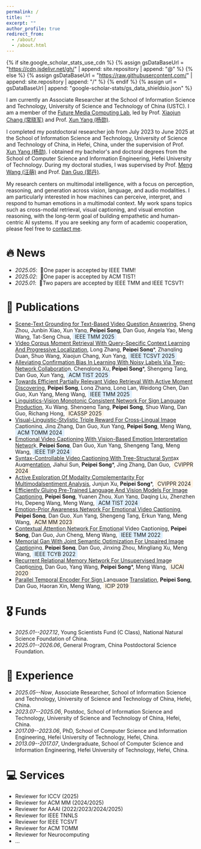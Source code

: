 ```yaml
---
permalink: /
title: ""
excerpt: ""
author_profile: true
redirect_from: 
  - /about/
  - /about.html
---
```


{% if site.google_scholar_stats_use_cdn %}
{% assign gsDataBaseUrl = "https://cdn.jsdelivr.net/gh/" | append: site.repository | append: "@" %}
{% else %}
{% assign gsDataBaseUrl = "https://raw.githubusercontent.com/" | append: site.repository | append: "/" %}
{% endif %}
{% assign url = gsDataBaseUrl | append: "google-scholar-stats/gs_data_shieldsio.json" %}

<span class='anchor' id='about-me'></span>

I am currently an Associate Researcher at the School of Information Science and Technology, University of Science and Technology of China (USTC). I am a member of the [Future Media Computing Lab](https://ftttank.github.io/#about), led by Prof. [Xiaojun Chang (常晓军)](https://www.xiaojun.ai/) and Prof. [Xun Yang (杨勋)](https://faculty.ustc.edu.cn/yangxun/en/index.htm).

I completed my postdoctoral researcher job from July 2023 to June 2025 at the School of Information Science and Technology, University of Science and Technology of China, in Hefei, China, under the supervision of Prof. [Xun Yang (杨勋)](https://faculty.ustc.edu.cn/yangxun/en/index.htm). I obtained my bachelor's and doctoral degrees from the School of Computer Science and Information Engineering, Hefei University of Technology. During my doctoral studies, I was supervised by Prof. [Meng Wang (汪萌)](https://scholar.google.com/citations?user=rHagaaIAAAAJ) and Prof. [Dan Guo (郭丹)](https://scholar.google.com/citations?user=DsEONuMAAAAJ). 

My research centers on multimodal intelligence, with a focus on perception, reasoning, and generation across vision, language, and audio modalities. I am particularly interested in how machines can perceive, interpret, and respond to human emotions in a multimodal context. My work spans topics such as cross-modal retrieval, visual captioning, and visual emotion reasoning, with the long-term goal of building empathetic and human-centric AI systems. If you are seeking any form of academic cooperation, please feel free to [contact me](mailto:beta.songpp@gmail.com).


# 🔥 News
- *2025.05*: &nbsp;🎉One paper is accepted by IEEE TMM!
- *2025.02*: &nbsp;🎉One paper is accepted by ACM TIST!
- *2025.01*: &nbsp;🎉Two papers are accepted by IEEE TMM and IEEE TCSVT!

# 📝 Publications 
- [Scene-Text Grounding for Text-Based Video Question Answering](https://songpipi.github.io/), Sheng Zhou, Junbin Xiao, Xun Yang, **Peipei Song**, Dan Guo, Angela Yao, Meng Wang, Tat-Seng Chua, <span style="background-color: #e0f0ff; padding: 2px 6px; border-radius: 4px;">IEEE TMM 2025</span>
- [Video Corpus Moment Retrieval With Query-Specific Context Learning And Progressive Localization](https://songpipi.github.io/), Long Zhang, **Peipei Song***, Zhangling Duan, Shuo Wang, Xiaojun Chang, Xun Yang, <span style="background-color: #e0f0ff; padding: 2px 6px; border-radius: 4px;">IEEE TCSVT 2025</span>
- [Alleviating Confirmation Bias In Learning With Noisy Labels Via Two-Network Collaboration](https://songpipi.github.io/), Chenglong Xu, **Peipei Song***, Shengeng Tang, Dan Guo, Xun Yang, <span style="background-color: #e0f0ff; padding: 2px 6px; border-radius: 4px;">ACM TIST 2025</span>
- [Towards Efficient Partially Relevant Video Retrieval With Active Moment Discovering](https://songpipi.github.io/), **Peipei Song**, Long Zhang, Long Lan, Weidong Chen, Dan Guo, Xun Yang, Meng Wang, <span style="background-color: #e0f0ff; padding: 2px 6px; border-radius: 4px;">IEEE TMM 2025</span>
- [Linguistics-Vision Monotonic Consistent Network For Sign Language Production](https://songpipi.github.io/), Xu Wang, Shengeng Tang, **Peipei Song**, Shuo Wang, Dan Guo, Richang Hong, <span style="background-color: #fff4e6; padding: 2px 6px; border-radius: 4px;">ICASSP 2025</span>
- [Visual-Linguistic-Stylistic Triple Reward For Cross-Lingual Image Captioning](https://songpipi.github.io/), Jing Zhang, Dan Guo, Xun Yang, **Peipei Song**, Meng Wang, <span style="background-color: #e0f0ff; padding: 2px 6px; border-radius: 4px;">ACM TOMM 2024</span>
- [Emotional Video Captioning With Vision-Based Emotion Interpretation Network](https://songpipi.github.io/), **Peipei Song**, Dan Guo, Xun Yang, Shengeng Tang, Meng Wang, <span style="background-color: #e0f0ff; padding: 2px 6px; border-radius: 4px;">IEEE TIP 2024</span>
- [Syntax-Controllable Video Captioning With Tree-Structural Syntax Augmentation](https://songpipi.github.io/), Jiahui Sun, **Peipei Song***, Jing Zhang, Dan Guo, <span style="background-color: #fff4e6; padding: 2px 6px; border-radius: 4px;">CVIPPR 2024</span>
- [Active Exploration Of Modality Complementarity For Multimodalsentiment Analysis](https://songpipi.github.io/), Junjun Xu, **Peipei Song***, <span style="background-color: #fff4e6; padding: 2px 6px; border-radius: 4px;">CVIPPR 2024</span>
- [Efficiently Gluing Pre-Trained Language And Vision Models For Image Captioning](https://songpipi.github.io/), **Peipei Song**, Yuanen Zhou, Xun Yang, Daqing Liu, Zhenzhen Hu, Depeng Wang, Meng Wang, <span style="background-color: #e0f0ff; padding: 2px 6px; border-radius: 4px;">ACM TIST 2024</span>
- [Emotion-Prior Awareness Network For Emotional Video Captioning](https://songpipi.github.io/), **Peipei Song**, Dan Guo, Xun Yang, Shengeng Tang, Erkun Yang, Meng Wang, <span style="background-color: #fff4e6; padding: 2px 6px; border-radius: 4px;">ACM MM 2023</span>
- [Contextual Attention Network For Emotional Video Captioning](https://songpipi.github.io/), **Peipei Song**, Dan Guo, Jun Cheng, Meng Wang, <span style="background-color: #e0f0ff; padding: 2px 6px; border-radius: 4px;">IEEE TMM 2022</span>
- [Memorial Gan With Joint Semantic Optimization For Unpaired Image Captioning](https://songpipi.github.io/), **Peipei Song**, Dan Guo, Jinxing Zhou, Mingliang Xu, Meng Wang, <span style="background-color: #e0f0ff; padding: 2px 6px; border-radius: 4px;">IEEE TCYB 2022</span>
- [Recurrent Relational Memory Network For Unsupervised Image Captioning](https://songpipi.github.io/), Dan Guo, Yang Wang, **Peipei Song***, Meng Wang, <span style="background-color: #fff4e6; padding: 2px 6px; border-radius: 4px;">IJCAI 2020</span>
- [Parallel Temporal Encoder For Sign Language Translation](https://songpipi.github.io/), **Peipei Song**, Dan Guo, Haoran Xin, Meng Wang, <span style="background-color: #fff4e6; padding: 2px 6px; border-radius: 4px;">ICIP 2019</span>


# 🎖 Funds
- *2025.01--2027.12*, Young Scientists Fund (C Class), National Natural Science Foundation of China.
- *2025.01--2026.06*, General Program, China Postdoctoral Science Foundation. 

# 📖 Experience
- *2025.05--Now*, Associate Researcher, School of Information Science and Technology, University of Science and Technology of China, Hefei, China.
- *2023.07--2025.06*, Postdoc, School of Information Science and Technology, University of Science and Technology of China, Hefei, China. 
- *2017.09--2023.06*, PhD, School of Computer Science and Information Engineering, Hefei University of Technology, Hefei, China. 
- *2013.09--2017.07*, Undergraduate, School of Computer Science and Information Engineering, Hefei University of Technology, Hefei, China.

# 💻 Services  
- Reviewer for ICCV (2025)
- Reviewer for ACM MM (2024/2025)
- Reviewer for AAAI (2022/2023/2024/2025)
- Reviewer for IEEE TNNLS
- Reviewer for IEEE TCSVT
- Reviewer for ACM TOMM
- Reviewer for Neurocomputing
- ...


